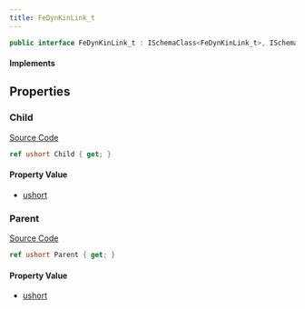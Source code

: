 ```yaml
---
title: FeDynKinLink_t
---
```


```csharp
public interface FeDynKinLink_t : ISchemaClass<FeDynKinLink_t>, ISchemaField, ISchemaClass, INativeHandle
```

#### Implements

## Properties

### Child

[Source Code](https://github.com/swiftly-solution/swiftlys2/blob/beta/managed/src/SwiftlyS2.Generated/Schemas/Interfaces/FeDynKinLink_t.cs#L18)

```csharp
ref ushort Child { get; }
```

#### Property Value

- [ushort](https://learn.microsoft.com/dotnet/api/system.uint16)

### Parent

[Source Code](https://github.com/swiftly-solution/swiftlys2/blob/beta/managed/src/SwiftlyS2.Generated/Schemas/Interfaces/FeDynKinLink_t.cs#L16)

```csharp
ref ushort Parent { get; }
```

#### Property Value

- [ushort](https://learn.microsoft.com/dotnet/api/system.uint16)

